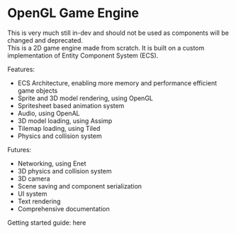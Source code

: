 # OpenGL Game Engine
This is very much still in-dev and should not be used as components will be changed and deprecated.<br>
This is a 2D game engine made from scratch. It is built on a custom implementation of Entity Component System (ECS).

Features:
- ECS Architecture, enabling more memory and performance efficient game objects
- Sprite and 3D model rendering, using OpenGL
- Spritesheet based animation system
- Audio, using OpenAL
- 3D model loading, using Assimp
- Tilemap loading, using Tiled
- Physics and collision system

Futures:
- Networking, using Enet
- 3D physics and collision system
- 3D camera
- Scene saving and component serialization
- UI system
- Text rendering
- Comprehensive documentation

Getting started guide: here